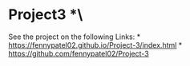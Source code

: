 # Project3 *\

See the project on the following Links: *\
https://fennypatel02.github.io/Project-3/index.html *\
https://github.com/fennypatel02/Project-3 
